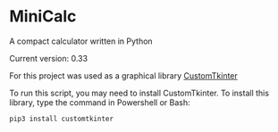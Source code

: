 # MiniCalc
A compact calculator written in Python

Current version: 0.33

For this project was used as a graphical library [CustomTkinter](https://github.com/TomSchimansky/CustomTkinter)

To run this script, you may need to install CustomTkinter. To install this library, type the command in Powershell or Bash:

`pip3 install customtkinter`
